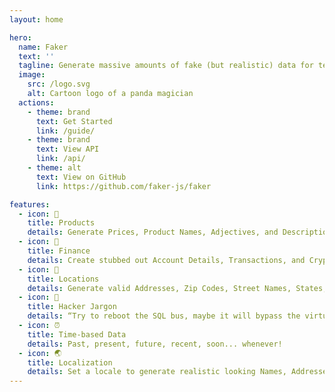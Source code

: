 ```yaml
---
layout: home

hero:
  name: Faker
  text: ''
  tagline: Generate massive amounts of fake (but realistic) data for testing and development.
  image:
    src: /logo.svg
    alt: Cartoon logo of a panda magician
  actions:
    - theme: brand
      text: Get Started
      link: /guide/
    - theme: brand
      text: View API
      link: /api/
    - theme: alt
      text: View on GitHub
      link: https://github.com/faker-js/faker

features:
  - icon: 👠
    title: Products
    details: Generate Prices, Product Names, Adjectives, and Descriptions.
  - icon: 💸
    title: Finance
    details: Create stubbed out Account Details, Transactions, and Crypto Addresses.
  - icon: 💌
    title: Locations
    details: Generate valid Addresses, Zip Codes, Street Names, States, and Countries!
  - icon: 👾
    title: Hacker Jargon
    details: “Try to reboot the SQL bus, maybe it will bypass the virtual application!”
  - icon: ⏰
    title: Time-based Data
    details: Past, present, future, recent, soon... whenever!
  - icon: 🌏
    title: Localization
    details: Set a locale to generate realistic looking Names, Addresses, and Phone Numbers.
---
```

